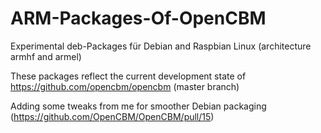 # ARM-Packages-Of-OpenCBM
Experimental deb-Packages für Debian and Raspbian Linux (architecture armhf and armel)

These packages reflect the current development state of
https://github.com/opencbm/opencbm (master branch)

Adding some tweaks from me for smoother Debian packaging (https://github.com/OpenCBM/OpenCBM/pull/15)
